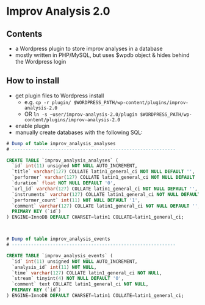 # Improv Analysis 2.0

## Contents

* a Wordpress plugin to store improv analyses in a database
* mostly written in PHP/MySQL, but uses $wpdb object & hides behind the Wordpress login

## How to install

* get plugin files to Wordpress install
  * e.g. `cp -r plugin/ $WORDPRESS_PATH/wp-content/plugins/improv-analysis-2.0`
  * OR `ln -s ~user/improv-analysis-2.0/plugin $WORDPRESS_PATH/wp-content/plugins/improv-analysis-2.0`
* enable plugin
* manually create databases with the following SQL:

```sql
# Dump of table improv_analysis_analyses
# ------------------------------------------------------------

CREATE TABLE `improv_analysis_analyses` (
  `id` int(11) unsigned NOT NULL AUTO_INCREMENT,
  `title` varchar(127) COLLATE latin1_general_ci NOT NULL DEFAULT '',
  `performer` varchar(127) COLLATE latin1_general_ci NOT NULL DEFAULT '',
  `duration` float NOT NULL DEFAULT '0',
  `url_id` varchar(127) COLLATE latin1_general_ci NOT NULL DEFAULT '',
  `instruments` varchar(127) COLLATE latin1_general_ci NOT NULL DEFAULT '',
  `performer_count` int(11) NOT NULL DEFAULT '1',
  `comment` varchar(127) COLLATE latin1_general_ci NOT NULL DEFAULT '',
  PRIMARY KEY (`id`)
) ENGINE=InnoDB DEFAULT CHARSET=latin1 COLLATE=latin1_general_ci;



# Dump of table improv_analysis_events
# ------------------------------------------------------------

CREATE TABLE `improv_analysis_events` (
  `id` int(11) unsigned NOT NULL AUTO_INCREMENT,
  `analysis_id` int(11) NOT NULL,
  `time` varchar(127) COLLATE latin1_general_ci NOT NULL,
  `stream` tinyint(4) NOT NULL DEFAULT '0',
  `comment` text COLLATE latin1_general_ci NOT NULL,
  PRIMARY KEY (`id`)
) ENGINE=InnoDB DEFAULT CHARSET=latin1 COLLATE=latin1_general_ci;
```
